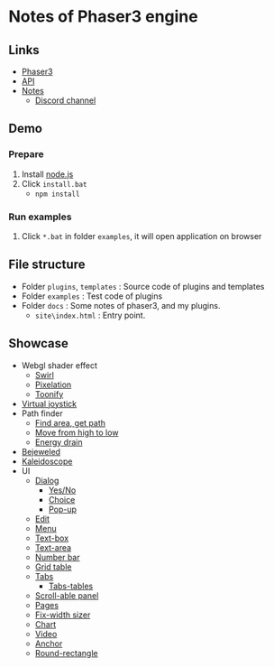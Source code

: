 # Notes of Phaser3 engine

## Links

- [Phaser3](https://github.com/photonstorm/phaser)
- [API](https://photonstorm.github.io/phaser3-docs/index.html)
- [Notes](https://rexrainbow.github.io/phaser3-rex-notes/docs/site/index.html)
    - [Discord channel](https://discord.gg/kWkuFZK)

## Demo

### Prepare

1. Install [node.js](https://nodejs.org/en/)
2. Click `install.bat`
    - `npm install`

### Run examples

1. Click `*.bat` in folder `examples`, it will open application on browser

## File structure

- Folder `plugins`, `templates` : Source code of plugins and templates
- Folder `examples` : Test code of plugins
- Folder `docs` : Some notes of phaser3, and my plugins.
    - `site\index.html` : Entry point.

## Showcase

- Webgl shader effect
    - [Swirl](https://codepen.io/rexrainbow/full/RBXQBo)
    - [Pixelation](https://codepen.io/rexrainbow/full/MqgmgE)
    - [Toonify](https://codepen.io/rexrainbow/full/ErWNXa)
- [Virtual joystick](https://codepen.io/rexrainbow/full/oyqvQY)
- Path finder
    - [Find area, get path](https://codepen.io/rexrainbow/full/qvJwjJ)
    - [Move from high to low](https://codepen.io/rexrainbow/full/NJOmQg)
    - [Energy drain](https://codepen.io/rexrainbow/pen/vMjNNm)
- [Bejeweled](https://codepen.io/rexrainbow/full/wEVYoY)
- [Kaleidoscope](https://codepen.io/rexrainbow/full/RdzvVj)
- UI
    - [Dialog](https://codepen.io/rexrainbow/pen/oQjMWE)
        - [Yes/No](https://codepen.io/rexrainbow/pen/MPZWZG)
        - [Choice](https://codepen.io/rexrainbow/pen/ePoRVz)
        - [Pop-up](https://codepen.io/rexrainbow/pen/NEpjmP)
    - [Edit](https://codepen.io/rexrainbow/pen/YbvwBw)
    - [Menu](https://codepen.io/rexrainbow/pen/PxOEBr)
    - [Text-box](https://codepen.io/rexrainbow/pen/MzGoJv)
    - [Text-area](https://codepen.io/rexrainbow/pen/JzBZzy)
    - [Number bar](https://codepen.io/rexrainbow/pen/qLZPXr)
    - [Grid table](https://codepen.io/rexrainbow/pen/XyJbWX)
    - [Tabs](https://codepen.io/rexrainbow/pen/qJeVza)
        - [Tabs-tables](https://codepen.io/rexrainbow/pen/BGKvXK)
    - [Scroll-able panel](https://codepen.io/rexrainbow/pen/YMyBom)
    - [Pages](https://codepen.io/rexrainbow/pen/vPWzBa)
    - [Fix-width sizer](https://codepen.io/rexrainbow/pen/WPJPdK)
    - [Chart](https://codepen.io/rexrainbow/pen/qwVBNy)
    - [Video](https://codepen.io/rexrainbow/pen/Gazmyz)
    - [Anchor](https://codepen.io/rexrainbow/pen/jJqXxB)
    - [Round-rectangle](https://codepen.io/rexrainbow/pen/ZqqJjG)